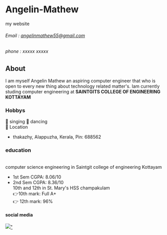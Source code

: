 # Angelin-Mathew
my website

###### Email : angelinmathew55@gmail.com
###### phone : xxxxx xxxxx

## About 
I am myself Angelin Mathew an aspiring computer engineer that who is  open to every new thing about technology related matter's. Iam currently studing computer engineering at **SAINTGITS COLLEGE OF ENGINEERING KOTTAYAM**
### Hobbys
👦 singing 
👦 dancing
 <br>
📍 Location
<br>
- thakazhy, Alappuzha, Kerala, Pin: 688562 <br>
### education 
<br> computer science engineering in Saintgit college of engineering Kottayam <br>
- 1st Sem CGPA: 8.06/10<br>
- 2nd Sem CGPA: 8.36/10<br>
10th and 12th in St. Mary's HSS champakulam <br>
👉10th mark: Full A+
<br>👉 12th mark: 96%<br>
#### social media 
<a href="https://www.instagram.com/_mr_angelin_?igsh=YXFuNnp2MHRkMnEx"><img src="https://stock.adobe.com/in/search?k=instagram+logo&asset_id=582057344">"</a>
